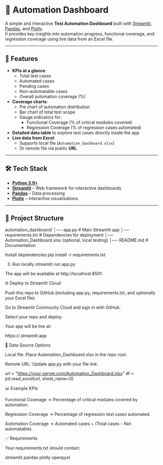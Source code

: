 # 🧪 Automation Dashboard

A simple and interactive **Test Automation Dashboard** built with [Streamlit](https://streamlit.io/), [Pandas](https://pandas.pydata.org/), and [Plotly](https://plotly.com/python/).  
It provides key insights into automation progress, functional coverage, and regression coverage using live data from an Excel file.

---

## 🚀 Features
- **KPIs at a glance**:
  - Total test cases
  - Automated cases
  - Pending cases
  - Non-automatable cases
  - Overall automation coverage (%)
- **Coverage charts**:
  - Pie chart of automation distribution
  - Bar chart of total test scope
  - Gauge indicators for:
    - Functional Coverage (% of critical modules covered)
    - Regression Coverage (% of regression cases automated)
- **Detailed data table** to explore test cases directly inside the app
- **Live data from Excel**:
  - Supports local file (`Automation_Dashboard.xlsx`)  
  - Or remote file via public **URL**

---

## 🛠️ Tech Stack
- **[Python 3.9+](https://www.python.org/)**
- **[Streamlit](https://streamlit.io/)** – Web framework for interactive dashboards
- **[Pandas](https://pandas.pydata.org/)** – Data processing
- **[Plotly](https://plotly.com/)** – Interactive visualizations

---

## 📂 Project Structure
automation_dashboard/
│── app.py # Main Streamlit app
│── requirements.txt # Dependencies for deployment
│── Automation_Dashboard.xlsx (optional, local testing)
│── README.md # Documentation

Install dependencies
pip install -r requirements.txt

3. Run locally
streamlit run app.py


The app will be available at http://localhost:8501.

🌐 Deploy to Streamlit Cloud

Push this repo to GitHub (including app.py, requirements.txt, and optionally your Excel file).

Go to Streamlit Community Cloud
 and sign in with GitHub.

Select your repo and deploy.

Your app will be live at:

https://<your-app-name>.streamlit.app

🔗 Data Source Options

Local file: Place Automation_Dashboard.xlsx in the repo root.

Remote URL: Update app.py with your file link:

url = "https://your-server.com/Automation_Dashboard.xlsx"
df = pd.read_excel(url, sheet_name=0)

📊 Example KPIs

Functional Coverage → Percentage of critical modules covered by automation.

Regression Coverage → Percentage of regression test cases automated.

Automation Coverage → Automated cases ÷ (Total cases – Not automatable).

✅ Requirements

Your requirements.txt should contain:

streamlit
pandas
plotly
openpyxl
